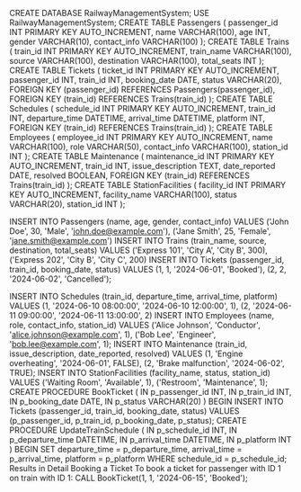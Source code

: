 CREATE DATABASE RailwayManagementSystem;
USE RailwayManagementSystem;
CREATE TABLE Passengers (
 passenger_id INT PRIMARY KEY AUTO_INCREMENT,
 name VARCHAR(100),
 age INT,
 gender VARCHAR(10),
 contact_info VARCHAR(100)
);
CREATE TABLE Trains (
 train_id INT PRIMARY KEY AUTO_INCREMENT,
 train_name VARCHAR(100),
 source VARCHAR(100),
 destination VARCHAR(100),
 total_seats INT
);
CREATE TABLE Tickets (
 ticket_id INT PRIMARY KEY AUTO_INCREMENT,
 passenger_id INT,
 train_id INT,
 booking_date DATE,
 status VARCHAR(20),
 FOREIGN KEY (passenger_id) REFERENCES Passengers(passenger_id),
 FOREIGN KEY (train_id) REFERENCES Trains(train_id)
);
CREATE TABLE Schedules (
 schedule_id INT PRIMARY KEY AUTO_INCREMENT,
 train_id INT,
 departure_time DATETIME,
 arrival_time DATETIME,
 platform INT,
 FOREIGN KEY (train_id) REFERENCES Trains(train_id)
);
CREATE TABLE Employees (
 employee_id INT PRIMARY KEY AUTO_INCREMENT,
 name VARCHAR(100),
 role VARCHAR(50),
 contact_info VARCHAR(100),
 station_id INT
);
CREATE TABLE Maintenance (
 maintenance_id INT PRIMARY KEY AUTO_INCREMENT,
 train_id INT,
 issue_description TEXT,
 date_reported DATE,
 resolved BOOLEAN,
 FOREIGN KEY (train_id) REFERENCES Trains(train_id)
);
CREATE TABLE StationFacilities (
 facility_id INT PRIMARY KEY AUTO_INCREMENT,
 facility_name VARCHAR(100),
 status VARCHAR(20),
 station_id INT
);







INSERT INTO Passengers (name, age, gender, contact_info)
VALUES 
('John Doe', 30, 'Male', 'john.doe@example.com'),
('Jane Smith', 25, 'Female', 'jane.smith@example.com')
INSERT INTO Trains (train_name, source, destination, total_seats)
VALUES 
('Express 101', 'City A', 'City B', 300),
('Express 202', 'City B', 'City C', 200)
INSERT INTO Tickets (passenger_id, train_id, booking_date, status)
VALUES 
(1, 1, '2024-06-01', 'Booked'),
(2, 2, '2024-06-02', 'Cancelled');

INSERT INTO Schedules (train_id, departure_time, arrival_time, platform)
VALUES 
(1, '2024-06-10 08:00:00', '2024-06-10 12:00:00', 1),
(2, '2024-06-11 09:00:00', '2024-06-11 13:00:00', 2)
INSERT INTO Employees (name, role, contact_info, station_id)
VALUES 
('Alice Johnson', 'Conductor', 'alice.johnson@example.com', 1),
('Bob Lee', 'Engineer', 'bob.lee@example.com', 1);
INSERT INTO Maintenance (train_id, issue_description, date_reported, resolved)
VALUES 
(1, 'Engine overheating', '2024-06-01', FALSE),
(2, 'Brake malfunction', '2024-06-02', TRUE);
INSERT INTO StationFacilities (facility_name, status, station_id)
VALUES 
('Waiting Room', 'Available', 1),
('Restroom', 'Maintenance', 1);
CREATE PROCEDURE BookTicket (
 IN p_passenger_id INT,
 IN p_train_id INT,
 IN p_booking_date DATE,
 IN p_status VARCHAR(20)
)
BEGIN
 INSERT INTO Tickets (passenger_id, train_id, booking_date, status)
 VALUES (p_passenger_id, p_train_id, p_booking_date, p_status);
CREATE PROCEDURE UpdateTrainSchedule (
 IN p_schedule_id INT,
 IN p_departure_time DATETIME,
 IN p_arrival_time DATETIME,
 IN p_platform INT
)
BEGIN
SET departure_time = p_departure_time, arrival_time = p_arrival_time, platform = 
p_platform
 WHERE schedule_id = p_schedule_id;
 Results in Detail
Booking a Ticket
To book a ticket for passenger with ID 1 on train with ID 1:
CALL BookTicket(1, 1, '2024-06-15', 'Booked');


